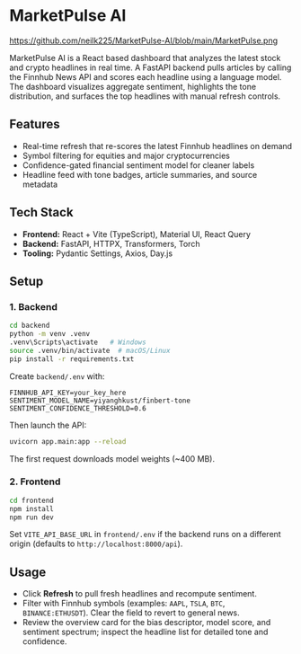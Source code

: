 ﻿# MarketPulse AI

https://github.com/neilk225/MarketPulse-AI/blob/main/MarketPulse.png

MarketPulse AI is a React based dashboard that analyzes the latest stock and crypto headlines in real time. A FastAPI backend pulls articles by calling the Finnhub News API and scores each headline using a language model. The dashboard visualizes aggregate sentiment, highlights the tone distribution, and surfaces the top headlines with manual refresh controls.

## Features
- Real-time refresh that re-scores the latest Finnhub headlines on demand
- Symbol filtering for equities and major cryptocurrencies
- Confidence-gated financial sentiment model for cleaner labels
- Headline feed with tone badges, article summaries, and source metadata
  
## Tech Stack
- **Frontend:** React + Vite (TypeScript), Material UI, React Query
- **Backend:** FastAPI, HTTPX, Transformers, Torch
- **Tooling:** Pydantic Settings, Axios, Day.js

## Setup

### 1. Backend
```bash
cd backend
python -m venv .venv
.venv\Scripts\activate   # Windows
source .venv/bin/activate  # macOS/Linux
pip install -r requirements.txt
```

Create `backend/.env` with:
```env
FINNHUB_API_KEY=your_key_here
SENTIMENT_MODEL_NAME=yiyanghkust/finbert-tone
SENTIMENT_CONFIDENCE_THRESHOLD=0.6
```
Then launch the API:
```bash
uvicorn app.main:app --reload
```
The first request downloads model weights (~400 MB).

### 2. Frontend
```bash
cd frontend
npm install
npm run dev
```
Set `VITE_API_BASE_URL` in `frontend/.env` if the backend runs on a different origin (defaults to `http://localhost:8000/api`).

## Usage
- Click **Refresh** to pull fresh headlines and recompute sentiment.
- Filter with Finnhub symbols (examples: `AAPL`, `TSLA`, `BTC`, `BINANCE:ETHUSDT`). Clear the field to revert to general news.
- Review the overview card for the bias descriptor, model score, and sentiment spectrum; inspect the headline list for detailed tone and confidence.
